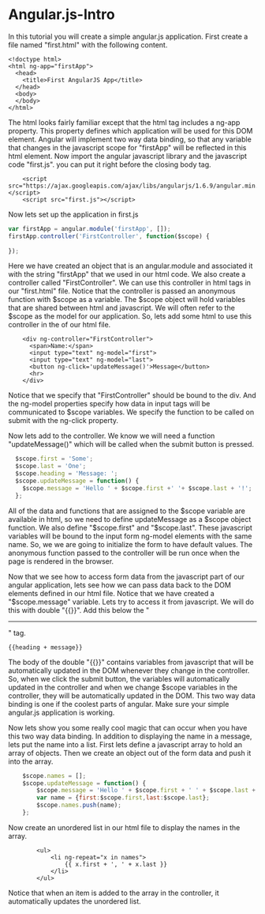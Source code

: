 # Angular.js-Intro
In this tutorial you will create a simple angular.js application.  First create a file named "first.html" with the following content.

```
<!doctype html>
<html ng-app="firstApp">
  <head>
    <title>First AngularJS App</title>
  </head>
  <body>
  </body>
</html>
```
The html looks fairly familiar except that the html tag includes a ng-app property.  This property defines which application will be used for this DOM element.  Angular will implement two way data binding, so that any variable that changes in the javascript scope for "firstApp" will be reflected in this html element.  Now import the angular javascript library and the javascript code "first.js".  you can put it right before the closing body tag.

``` 
    <script src="https://ajax.googleapis.com/ajax/libs/angularjs/1.6.9/angular.min.js"></script>
    <script src="first.js"></script>
```

Now lets set up the application in first.js

``` javascript
var firstApp = angular.module('firstApp', []);
firstApp.controller('FirstController', function($scope) {
 
});
```
Here we have created an object that is an angular.module and associated it with the string "firstApp" that we used in our html code.  We also create a controller called "FirstController".  We can use this controller in html tags in our "first.html" file.  Notice that the controller is passed an anonymous function with $scope as a variable.  The $scope object will hold variables that are shared between html and javascript.  We will often refer to the $scope as the model for our application.  So, lets add some html to use this controller in the <body> of our html file.
  
```
    <div ng-controller="FirstController">
      <span>Name:</span>
      <input type="text" ng-model="first">
      <input type="text" ng-model="last">
      <button ng-click='updateMessage()'>Message</button>
      <hr>
    </div>
```
Notice that we specify that "FirstController" should be bound to the div.  And the ng-model properties specify how data in input tags will be communicated to $scope variables.  We specify the function to be called on submit with the ng-click property.

Now lets add to the controller.  We know we will need a function "updateMessage()" which will be called when the submit button is pressed.

```javascript
  $scope.first = 'Some';
  $scope.last = 'One';
  $scope.heading = 'Message: ';
  $scope.updateMessage = function() {
    $scope.message = 'Hello ' + $scope.first +' '+ $scope.last + '!';
  };
```
All of the data and functions that are assigned to the $scope variable are available in html, so we need to define updateMessage as a $scope object function.  We also define "$scope.first" and "$scope.last".  These javascript variables will be bound to the input form ng-model elements with the same name.  So, we we are going to initialize the form to have default values.  The anonymous function passed to the controller will be run once when the page is rendered in the browser.

Now that we see how to access form data from the javascript part of our angular application, lets see how we can pass data back to the DOM elements defined in our html file.  Notice that we have created a "$scope.message" variable.  Lets try to access it from javascript.  We will do this with double "{{}}".  Add this below the "<hr>" tag.

```
{{heading + message}}
```
The body of the double "{{}}" contains variables from javascript that will be automatically updated in the DOM whenever they change in the controller.  So, when we click the submit button, the variables will automatically updated in the controller and when we change $scope variables in the controller, they will be automatically updated in the DOM.  This two way data binding is one if the coolest parts of angular.  Make sure your simple angular.js application is working.

Now lets show you some really cool magic that can occur when you have this two way data binding.  In addition to displaying the name in a message, lets put the name into a list.  First lets define a javascript array to hold an array of objects.  Then we create an object out of the form data and push it into the array.
```javascript
    $scope.names = [];
    $scope.updateMessage = function() {
        $scope.message = 'Hello ' + $scope.first + ' ' + $scope.last + '!';
        var name = {first:$scope.first,last:$scope.last};
        $scope.names.push(name);
    };
```
Now create an unordered list in our html file to display the names in the array.

```
        <ul>
            <li ng-repeat="x in names">
                {{ x.first + ', ' + x.last }}
            </li>
        </ul>
```
Notice that when an item is added to the array in the controller, it automatically updates the unordered list. 
